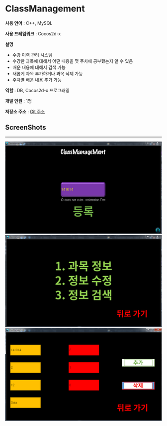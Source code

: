 # ClassManagement

**사용 언어** : C++, MySQL

**사용 프레임워크** : Cocos2d-x

**설명** 
- 수강 이력 관리 시스템
- 수강한 과목에 대해서 어떤 내용을 몇 주차에 공부했는지 알 수 있음
- 배운 내용에 대해서 검색 가능
- 새롭게 과목 추가하거나 과목 삭제 가능
- 주차별 배운 내용 추가 가능

**역할** : DB, Cocos2d-x 프로그래밍

**개발 인원** : 1명

**저장소 주소** : [Git 주소](https://github.com/abiles/DBProject2014)

## **ScreenShots**
----
![a](img/DBproject1.png)<br>
![b](img/DBproject2.png)<br>
![c](img/DBproject3.png)<br>

